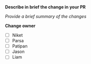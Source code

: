 **Describe in brief the change in your PR**

_Provide a brief summary of the changes_

**Change owner**

- [ ] Niket
- [ ] Parsa
- [ ] Patipan
- [ ] Jason
- [ ] Liam
